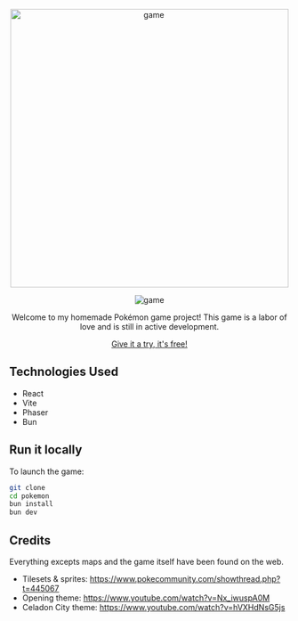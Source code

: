 <p align='center'>
    <img src="https://i.imgur.com/wgzCBvG.png" alt="game" width="500">
</p>

<p align='center'>
    <img src="https://pouch.jumpshare.com/preview/O6soRr47QYh3Fi0QijZmzij6rWokl370yo0j5WisPSNWziEVn0ce0ZJSRXoX1qHkMvCJ1E-FXXX_Ea0Wq9ze1Fp81aGwNpfVcRVhHaoteUo" alt="game">
</p>

<p align='center'>
Welcome to my homemade Pokémon game project! This game is a labor of love and is still in active development.
</p>

<p align='center'>
<a href="https://jvnm-dev.github.io/">Give it a try, it's free!</a>
</p>

## Technologies Used

- React
- Vite
- Phaser
- Bun

## Run it locally

To launch the game:

```bash
git clone
cd pokemon
bun install
bun dev
```

## Credits

Everything excepts maps and the game itself have been found on the web.

- Tilesets & sprites: https://www.pokecommunity.com/showthread.php?t=445067
- Opening theme: https://www.youtube.com/watch?v=Nx_iwuspA0M
- Celadon City theme: https://www.youtube.com/watch?v=hVXHdNsG5js
